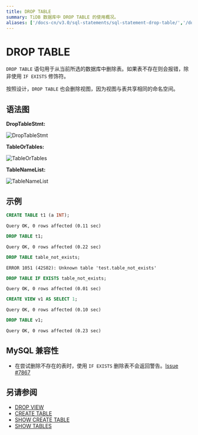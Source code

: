 ```yaml
---
title: DROP TABLE
summary: TiDB 数据库中 DROP TABLE 的使用概况。
aliases: ['/docs-cn/v3.0/sql-statements/sql-statement-drop-table/','/docs-cn/v3.0/reference/sql/statements/drop-table/']
---
```


# DROP TABLE

`DROP TABLE` 语句用于从当前所选的数据库中删除表。如果表不存在则会报错，除非使用 `IF EXISTS` 修饰符。

按照设计，`DROP TABLE` 也会删除视图，因为视图与表共享相同的命名空间。

## 语法图

**DropTableStmt:**

![DropTableStmt](https://download.pingcap.com/images/docs-cn/sqlgram/DropTableStmt.png)

**TableOrTables:**

![TableOrTables](https://download.pingcap.com/images/docs-cn/sqlgram/TableOrTables.png)

**TableNameList:**

![TableNameList](https://download.pingcap.com/images/docs-cn/sqlgram/TableNameList.png)

## 示例


```sql
CREATE TABLE t1 (a INT);
```

```
Query OK, 0 rows affected (0.11 sec)
```


```sql
DROP TABLE t1;
```

```
Query OK, 0 rows affected (0.22 sec)
```


```sql
DROP TABLE table_not_exists;
```

```
ERROR 1051 (42S02): Unknown table 'test.table_not_exists'
```


```sql
DROP TABLE IF EXISTS table_not_exists;
```

```
Query OK, 0 rows affected (0.01 sec)
```


```sql
CREATE VIEW v1 AS SELECT 1;
```

```
Query OK, 0 rows affected (0.10 sec)
```


```sql
DROP TABLE v1;
```

```
Query OK, 0 rows affected (0.23 sec)
```

## MySQL 兼容性

* 在尝试删除不存在的表时，使用 `IF EXISTS` 删除表不会返回警告。[Issue #7867](https://github.com/pingcap/tidb/issues/7867)

## 另请参阅

* [DROP VIEW](/sql-statements/sql-statement-drop-view.md)
* [CREATE TABLE](/sql-statements/sql-statement-create-table.md)
* [SHOW CREATE TABLE](/sql-statements/sql-statement-show-create-table.md)
* [SHOW TABLES](/sql-statements/sql-statement-show-tables.md)
